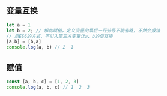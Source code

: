 ## 变量互换
```js
let a = 1
let b = 2; // 解构赋值，定义变量的最后一行分号不能省略，不然会报错
// 用ES6的方式，不引入第三方变量让a、b的值互换
[a,b] = [b,a]
console.log(a, b) // 2  1
```

## 赋值
```js
const [a, b, c] = [1, 2, 3]
console.log(a, b, c) // 1  2  3
```

